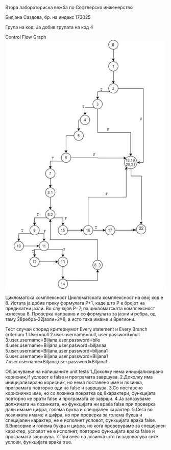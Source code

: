 Втора лабораториска вежба по Софтверско инженерство

Билјана Саздова, бр. на индекс 173025

Група на код:
Ја добив групата на код 4

Control Flow Graph
![CFG](/SI_lab2_173025/CFG_173025.jpg)

Цикломатска комплексност
Цикломатската комплексност на овој код е 8. 
Истата ја добив преку формулата P+1, каде што P е бројот на предикатни јазли. 
Во случајoв P=7, па цикломатската комплексност изнесува 8.
Проверка направив и со формулата за јазли и ребра, од таму 28ребра-22јазли+2=8, а исто така имаме и 8региони.

Тест случаи според критериумот Every statement и Every Branch criterium	
1.User=null	
2.user.username=null, user.password=null
3.user.username=Biljana,user.password=bile	
4.user.username=Biljana,user.pasword=biljanaa	
5.user.username=Biljana,user.password=biljana1	
6.user.username=Biljana,user.password=Biljana1	
7.user.username=Biljana,user.password=Biljana1!	

Објаснување на напишаните unit tests
1.Доколку нема иницијализирано корисник,if условот е false и програмата завршува.
2.Доколку има иницијализирано корисник, но нема поставено име и лозинка, програмата повторно оди на false и завршува.
3.Со поставено корисничко име, но со лозинка пократка од 8карактери, функцијата повторно ке врати false и програмата ќе заврши.
4.Ја запазуваме должината на лозинката, но функцијата ни враќа false при проверка дали имаме цифра, голема буква и специјален карактер.
5.Сега во лозинката имаме и цифра, но при проверка за голема буква и специјален карактер, не е исполнет условот, функцијата враќа false.
6.Внесовме и голема буква и цифра, но кога проверуваме за специјален карактер, условот не е исполнет, повторно функцијата враќа false и програмата завршува.
7.При внес на лозинка што ги задоволува сите услови, функцијата враќа true.
